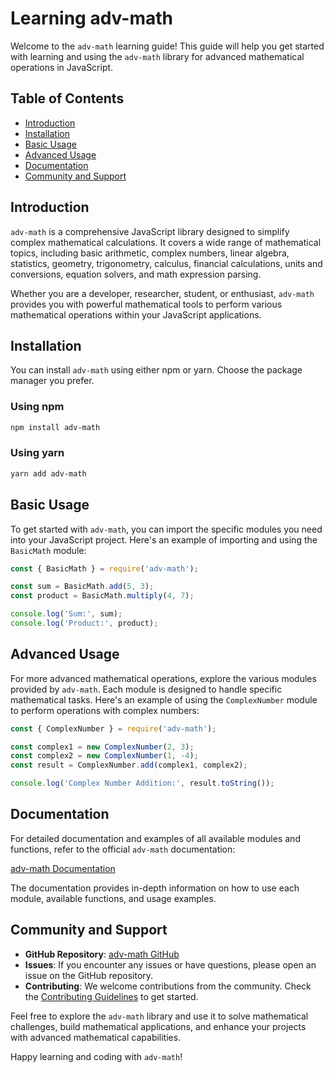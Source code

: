 # Learning adv-math

Welcome to the `adv-math` learning guide! This guide will help you get started with learning and using the `adv-math` library for advanced mathematical operations in JavaScript.

## Table of Contents

- [Introduction](#introduction)
- [Installation](#installation)
- [Basic Usage](#basic-usage)
- [Advanced Usage](#advanced-usage)
- [Documentation](#documentation)
- [Community and Support](#community-and-support)

## Introduction

`adv-math` is a comprehensive JavaScript library designed to simplify complex mathematical calculations. It covers a wide range of mathematical topics, including basic arithmetic, complex numbers, linear algebra, statistics, geometry, trigonometry, calculus, financial calculations, units and conversions, equation solvers, and math expression parsing.

Whether you are a developer, researcher, student, or enthusiast, `adv-math` provides you with powerful mathematical tools to perform various mathematical operations within your JavaScript applications.

## Installation

You can install `adv-math` using either npm or yarn. Choose the package manager you prefer.

### Using npm

```bash
npm install adv-math
```

### Using yarn

```bash
yarn add adv-math
```

## Basic Usage

To get started with `adv-math`, you can import the specific modules you need into your JavaScript project. Here's an example of importing and using the `BasicMath` module:

```javascript
const { BasicMath } = require('adv-math');

const sum = BasicMath.add(5, 3);
const product = BasicMath.multiply(4, 7);

console.log('Sum:', sum);
console.log('Product:', product);
```

## Advanced Usage

For more advanced mathematical operations, explore the various modules provided by `adv-math`. Each module is designed to handle specific mathematical tasks. Here's an example of using the `ComplexNumber` module to perform operations with complex numbers:

```javascript
const { ComplexNumber } = require('adv-math');

const complex1 = new ComplexNumber(2, 3);
const complex2 = new ComplexNumber(1, -4);
const result = ComplexNumber.add(complex1, complex2);

console.log('Complex Number Addition:', result.toString());
```

## Documentation

For detailed documentation and examples of all available modules and functions, refer to the official `adv-math` documentation:

[adv-math Documentation](docs/README.md)

The documentation provides in-depth information on how to use each module, available functions, and usage examples.

## Community and Support

- **GitHub Repository**: [adv-math GitHub](https://github.com/your-username/adv-math)
- **Issues**: If you encounter any issues or have questions, please open an issue on the GitHub repository.
- **Contributing**: We welcome contributions from the community. Check the [Contributing Guidelines](CONTRIBUTING.md) to get started.

Feel free to explore the `adv-math` library and use it to solve mathematical challenges, build mathematical applications, and enhance your projects with advanced mathematical capabilities.

Happy learning and coding with `adv-math`!
